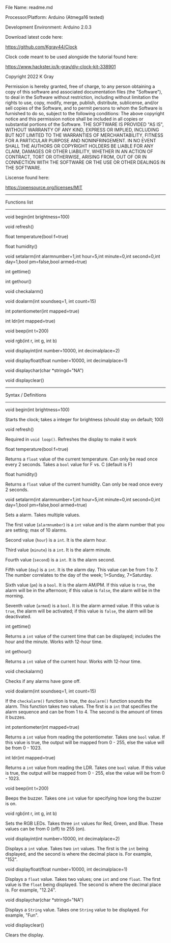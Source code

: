 File Name: readme.md

Processor/Platform: Arduino (Atmega16 tested)

Development Environment: Arduino 2.0.3

Download latest code here:

https://github.com/Kgray44/Clock

Clock code meant to be used alongside the tutorial found here:

https://www.hackster.io/k-gray/diy-clock-kit-338901

Copyright 2022 K Gray

Permission is hereby granted, free of charge, to any person obtaining a copy of this software and
associated documentation files (the "Software"), to deal in the Software without restriction, including without limitation
the rights to use, copy, modify, merge, publish, distribute, sublicense, and/or sell copies of the Software, 
and to permit persons to whom the Software is furnished to do so, subject to the following conditions:
The above copyright notice and this permission notice shall be included in all copies or substantial portions of the Software.
THE SOFTWARE IS PROVIDED "AS IS", WITHOUT WARRANTY OF ANY KIND, EXPRESS OR IMPLIED, INCLUDING BUT NOT LIMITED TO THE 
WARRANTIES OF MERCHANTABILITY, FITNESS FOR A PARTICULAR PURPOSE AND NONINFRINGEMENT. IN NO EVENT SHALL THE AUTHORS OR 
COPYRIGHT HOLDERS BE LIABLE FOR ANY CLAIM, DAMAGES OR OTHER LIABILITY, WHETHER IN AN ACTION OF CONTRACT, TORT OR OTHERWISE, 
ARISING FROM, OUT OF OR IN CONNECTION WITH THE SOFTWARE OR THE USE OR OTHER DEALINGS IN THE SOFTWARE.

Liscense found here:

https://opensource.org/licenses/MIT



*************************************************************
Functions list
*************************************************************

void begin(int brightness=100)

void refresh()

float temperature(bool f=true)

float humidity()

void setalarm(int alarmnumber=1,int hour=5,int minute=0,int second=0,int day=1,bool pm=false,bool armed=true)

int gettime()

int gethour()

void checkalarm()

void doalarm(int soundseq=1, int count=15)

int potentiometer(int mapped=true)

int ldr(int mapped=true)

void beep(int t=200)

void rgb(int r, int g, int b)

void displayint(int number=10000, int decimalplace=2)

void displayfloat(float number=10000, int decimalplace=1)

void displaychar(char *stringd="NA")

void displayclear()


*************************************************************
Syntax / Definitions
*************************************************************

void begin(int brightness=100)

Starts the clock; takes a integer for brightness (should stay on default; 100)

void refresh()

Required in `void loop()`.  Refreshes the display to make it work

float temperature(bool f=true)

Returns a `float` value of the current temperature.  Can only be read once every 2 seconds.  Takes a `bool` value for F vs. C (default is F)

float humidity()

Returns a `float` value of the current humidity.  Can only be read once every 2 seconds.

void setalarm(int alarmnumber=1,int hour=5,int minute=0,int second=0,int day=1,bool pm=false,bool armed=true)

Sets a alarm.  Takes multiple values.

The first value (`alarmnumber`) is a `int` value and is the alarm number that you are setting; max of 10 alarms.

Second value (`hour`) is a `int`.  It is the alarm hour.

Third value (`minute`) is a `int`.  It is the alarm minute.

Fourth value (`second`) is a `int`.  It is the alarm second.

Fifth value (`day`) is a `int`.  It is the alarm day.  This value can be from 1 to 7.  The number correlates to the day of the week; 1=Sunday, 7=Saturday.

Sixth value (`pm`) is a `bool`.  It is the alarm AM/PM.  If this value is `true`, the alarm will be in the afternoon; if this value is `false`, the alarm will be in the morning.

Seventh value (`armed`) is a `bool`.  It is the alarm armed value.  If this value is `true`, the alarm will be activated; if this value is `false`, the alarm will be deactivated.


int gettime()

Returns a `int` value of the current time that can be displayed; includes the hour and the minute.  Works with 12-hour time.

int gethour()

Returns a `int` value of the current hour.  Works with 12-hour time.

void checkalarm()

Checks if any alarms have gone off.

void doalarm(int soundseq=1, int count=15)

If the `checkalarm()` function is true, the `doalarm()` function sounds the alarm.  This function takes two values.  The first is a `int` that specifies the alarm sequence and can be from 1 to 4.  The second is the amount of times it buzzes.

int potentiometer(int mapped=true)

Returns a `int` value from reading the potentiometer.  Takes one `bool` value.  If this value is true, the output will be mapped from 0 - 255, else the value will be from 0 - 1023.

int ldr(int mapped=true)

Returns a `int` value from reading the LDR.  Takes one `bool` value.  If this value is true, the output will be mapped from 0 - 255, else the value will be from 0 - 1023.

void beep(int t=200)

Beeps the buzzer.  Takes one `int` value for specifying how long the buzzer is on.

void rgb(int r, int g, int b)

Sets the RGB LEDs.  Takes three `int` values for Red, Green, and Blue.  These values can be from 0 (off) to 255 (on).

void displayint(int number=10000, int decimalplace=2)

Displays a `int` value.  Takes two `int` values.  The first is the `int` being displayed, and the second is where the decimal place is. For example, "152".

void displayfloat(float number=10000, int decimalplace=1)

Displays a `float` value.  Takes two values; one `int` and one `float`.  The first value is the `float` being displayed.  The second is where the decimal place is. For example, "12.24".

void displaychar(char *stringd="NA")

Displays a `String` value.  Takes one `String` value to be displayed.  For example, "Fun".

void displayclear()

Clears the display.
